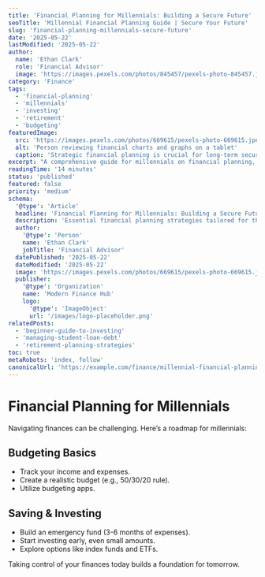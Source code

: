 ```yaml
---
title: 'Financial Planning for Millennials: Building a Secure Future'
seoTitle: 'Millennial Financial Planning Guide | Secure Your Future'
slug: 'financial-planning-millennials-secure-future'
date: '2025-05-22'
lastModified: '2025-05-22'
author:
  name: 'Ethan Clark'
  role: 'Financial Advisor'
  image: 'https://images.pexels.com/photos/845457/pexels-photo-845457.jpeg?auto=compress&cs=tinysrgb&w=1260&h=750&dpr=2'
category: 'Finance'
tags:
  - 'financial-planning'
  - 'millennials'
  - 'investing'
  - 'retirement'
  - 'budgeting'
featuredImage:
  src: 'https://images.pexels.com/photos/669615/pexels-photo-669615.jpeg?auto=compress&cs=tinysrgb&w=1260&h=750&dpr=2'
  alt: 'Person reviewing financial charts and graphs on a tablet'
  caption: 'Strategic financial planning is crucial for long-term security.'
excerpt: "A comprehensive guide for millennials on financial planning, covering budgeting, saving, investing, and preparing for retirement in today's economic landscape."
readingTime: '14 minutes'
status: 'published'
featured: false
priority: 'medium'
schema:
  '@type': 'Article'
  headline: 'Financial Planning for Millennials: Building a Secure Future'
  description: 'Essential financial planning strategies tailored for the millennial generation.'
  author:
    '@type': 'Person'
    name: 'Ethan Clark'
    jobTitle: 'Financial Advisor'
  datePublished: '2025-05-22'
  dateModified: '2025-05-22'
  image: 'https://images.pexels.com/photos/669615/pexels-photo-669615.jpeg?auto=compress&cs=tinysrgb&w=1260&h=750&dpr=2'
  publisher:
    '@type': 'Organization'
    name: 'Modern Finance Hub'
    logo:
      '@type': 'ImageObject'
      url: '/images/logo-placeholder.png'
relatedPosts:
  - 'beginner-guide-to-investing'
  - 'managing-student-loan-debt'
  - 'retirement-planning-strategies'
toc: true
metaRobots: 'index, follow'
canonicalUrl: 'https://example.com/finance/millennial-financial-planning'
---
```


# Financial Planning for Millennials

Navigating finances can be challenging. Here’s a roadmap for millennials:

## Budgeting Basics

- Track your income and expenses.
- Create a realistic budget (e.g., 50/30/20 rule).
- Utilize budgeting apps.

## Saving & Investing

- Build an emergency fund (3-6 months of expenses).
- Start investing early, even small amounts.
- Explore options like index funds and ETFs.

Taking control of your finances today builds a foundation for tomorrow.
